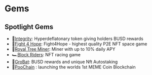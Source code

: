 
# Gems

## Spotlight Gems

- 🔷[Integrity](integrity.md): Hyperdeflatonary token giving holders BUSD rewards
- 🚀[Fight 4 Hope](f4h.md): Fight4Hope - highest quality P2E NFT space game
- 🌳[Royal Tree Miner](royaltree.md): Miner with up to 10% daily APY
- 🏎[Block Riders](blockriders): NFT racing game
- 🦇[GroBat](grobat): BUSD rewards and unique Nft Autostaking
- 💩[PooChain](poochain) : launching the worlds 1st MEME Coin Blockchain
